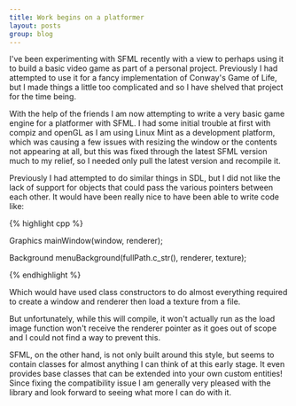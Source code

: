 ```yaml
---
title: Work begins on a platformer
layout: posts
group: blog
---
```


I've been experimenting with SFML recently with a view to perhaps using it
to build a basic video game as part of a personal project. Previously I had
attempted to use it for a fancy implementation of Conway's Game of Life, but
I made things a little too complicated and so I have shelved that project for
the time being.

With the help of the friends I am now attempting to write a very basic game
engine for a platformer with SFML. I had some initial trouble at first with
compiz and openGL as I am using Linux Mint as a development platform, which
was causing a few issues with resizing the window or the contents not appearing
at all, but this was fixed through the latest SFML version much to my relief,
so I needed only pull the latest version and recompile it.

Previously I had attempted to do similar things in SDL, but I did not like the
lack of support for objects that could pass the various pointers between each
other. It would have been really nice to have been able to write code like:

{% highlight cpp %}

Graphics mainWindow(window, renderer);

Background menuBackground(fullPath.c_str(), renderer, texture);

{% endhighlight %}

Which would have used class constructors to do almost everything required to
create a window and renderer then load a texture from a file.

But unfortunately, while this will compile, it won't actually run as the
load image function won't receive the renderer pointer as it goes out of scope
and I could not find a way to prevent this.

SFML, on the other hand, is not only built around this style, but seems to
contain classes for almost anything I can think of at this early stage. It even
provides base classes that can be extended into your own custom entities! Since
fixing the compatibility issue I am generally very pleased with the library and
look forward to seeing what more I can do with it.
